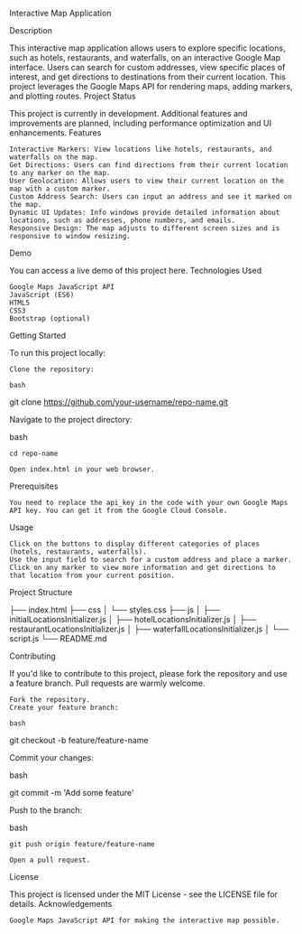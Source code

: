 Interactive Map Application

Description

This interactive map application allows users to explore specific locations, such as hotels, restaurants, and waterfalls, on an interactive Google Map interface. Users can search for custom addresses, view specific places of interest, and get directions to destinations from their current location. This project leverages the Google Maps API for rendering maps, adding markers, and plotting routes.
Project Status

This project is currently in development. Additional features and improvements are planned, including performance optimization and UI enhancements.
Features

    Interactive Markers: View locations like hotels, restaurants, and waterfalls on the map.
    Get Directions: Users can find directions from their current location to any marker on the map.
    User Geolocation: Allows users to view their current location on the map with a custom marker.
    Custom Address Search: Users can input an address and see it marked on the map.
    Dynamic UI Updates: Info windows provide detailed information about locations, such as addresses, phone numbers, and emails.
    Responsive Design: The map adjusts to different screen sizes and is responsive to window resizing.

Demo

You can access a live demo of this project here.
Technologies Used

    Google Maps JavaScript API
    JavaScript (ES6)
    HTML5
    CSS3
    Bootstrap (optional)

Getting Started

To run this project locally:

    Clone the repository:

    bash

git clone https://github.com/your-username/repo-name.git

Navigate to the project directory:

bash

    cd repo-name

    Open index.html in your web browser.

Prerequisites

    You need to replace the api_key in the code with your own Google Maps API key. You can get it from the Google Cloud Console.

Usage

    Click on the buttons to display different categories of places (hotels, restaurants, waterfalls).
    Use the input field to search for a custom address and place a marker.
    Click on any marker to view more information and get directions to that location from your current position.

Project Structure

├── index.html
├── css
│   └── styles.css
├── js
│   ├── initialLocationsInitializer.js
│   ├── hotelLocationsInitializer.js
│   ├── restaurantLocationsInitializer.js
│   ├── waterfallLocationsInitializer.js
│   └── script.js
└── README.md

Contributing

If you'd like to contribute to this project, please fork the repository and use a feature branch. Pull requests are warmly welcome.

    Fork the repository.
    Create your feature branch:

    bash

git checkout -b feature/feature-name

Commit your changes:

bash

git commit -m 'Add some feature'

Push to the branch:

bash

    git push origin feature/feature-name

    Open a pull request.

License

This project is licensed under the MIT License - see the LICENSE file for details.
Acknowledgements

    Google Maps JavaScript API for making the interactive map possible.
